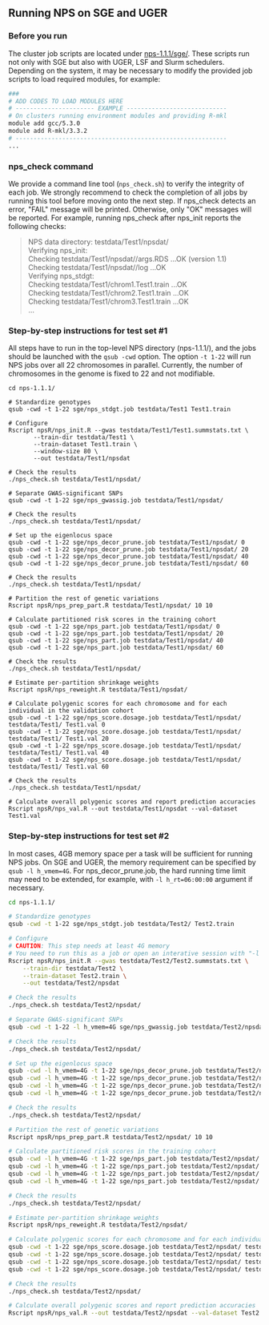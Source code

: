 ## Running NPS on SGE and UGER 

### Before you run
The cluster job scripts are located under [nps-1.1.1/sge/](https://github.com/sgchun/nps/tree/master/sge). These scripts run not only with SGE but also with UGER, LSF and Slurm schedulers. Depending on the system, it may be necessary to modify the provided job scripts to load required modules, for example:
```bash
###
# ADD CODES TO LOAD MODULES HERE
# ---------------------- EXAMPLE ----------------------------
# On clusters running environment modules and providing R-mkl
module add gcc/5.3.0 
module add R-mkl/3.3.2
# -----------------------------------------------------------
...
```

### nps_check command
We provide a command line tool (`nps_check.sh`) to verify the integrity of each job. We strongly recommend to check the completion of all jobs by running this tool before moving onto the next step. If nps_check detects an error, "FAIL" message will be printed. Otherwise, only "OK" messages will be reported. For example, running nps_check after nps_init reports the following checks:  
> NPS data directory: testdata/Test1/npsdat/  
> Verifying nps_init:  
> Checking testdata/Test1/npsdat//args.RDS ...OK (version 1.1)  
> Checking testdata/Test1/npsdat//log ...OK  
> Verifying nps_stdgt:  
> Checking testdata/Test1/chrom1.Test1.train ...OK  
> Checking testdata/Test1/chrom2.Test1.train ...OK  
> Checking testdata/Test1/chrom3.Test1.train ...OK  
> ...  

### Step-by-step instructions for test set #1
All steps have to run in the top-level NPS directory (nps-1.1.1/), and the jobs should be launched with the `qsub -cwd` option. The option `-t 1-22` will run NPS jobs over all 22 chromosomes in parallel. Currently, the number of chromosomes in the genome is fixed to 22 and not modifiable.

```
cd nps-1.1.1/

# Standardize genotypes
qsub -cwd -t 1-22 sge/nps_stdgt.job testdata/Test1 Test1.train

# Configure
Rscript npsR/nps_init.R --gwas testdata/Test1/Test1.summstats.txt \
       --train-dir testdata/Test1 \
       --train-dataset Test1.train \
       --window-size 80 \
       --out testdata/Test1/npsdat

# Check the results
./nps_check.sh testdata/Test1/npsdat/

# Separate GWAS-significant SNPs
qsub -cwd -t 1-22 sge/nps_gwassig.job testdata/Test1/npsdat/

# Check the results
./nps_check.sh testdata/Test1/npsdat/

# Set up the eigenlocus space 
qsub -cwd -t 1-22 sge/nps_decor_prune.job testdata/Test1/npsdat/ 0 
qsub -cwd -t 1-22 sge/nps_decor_prune.job testdata/Test1/npsdat/ 20 
qsub -cwd -t 1-22 sge/nps_decor_prune.job testdata/Test1/npsdat/ 40 
qsub -cwd -t 1-22 sge/nps_decor_prune.job testdata/Test1/npsdat/ 60 

# Check the results
./nps_check.sh testdata/Test1/npsdat/

# Partition the rest of genetic variations
Rscript npsR/nps_prep_part.R testdata/Test1/npsdat/ 10 10

# Calculate partitioned risk scores in the training cohort
qsub -cwd -t 1-22 sge/nps_part.job testdata/Test1/npsdat/ 0
qsub -cwd -t 1-22 sge/nps_part.job testdata/Test1/npsdat/ 20
qsub -cwd -t 1-22 sge/nps_part.job testdata/Test1/npsdat/ 40
qsub -cwd -t 1-22 sge/nps_part.job testdata/Test1/npsdat/ 60

# Check the results
./nps_check.sh testdata/Test1/npsdat/

# Estimate per-partition shrinkage weights
Rscript npsR/nps_reweight.R testdata/Test1/npsdat/

# Calculate polygenic scores for each chromosome and for each individual in the validation cohort
qsub -cwd -t 1-22 sge/nps_score.dosage.job testdata/Test1/npsdat/ testdata/Test1/ Test1.val 0 
qsub -cwd -t 1-22 sge/nps_score.dosage.job testdata/Test1/npsdat/ testdata/Test1/ Test1.val 20 
qsub -cwd -t 1-22 sge/nps_score.dosage.job testdata/Test1/npsdat/ testdata/Test1/ Test1.val 40 
qsub -cwd -t 1-22 sge/nps_score.dosage.job testdata/Test1/npsdat/ testdata/Test1/ Test1.val 60 

# Check the results 
./nps_check.sh testdata/Test1/npsdat/ 

# Calculate overall polygenic scores and report prediction accuracies
Rscript npsR/nps_val.R --out testdata/Test1/npsdat --val-dataset Test1.val 
```

### Step-by-step instructions for test set #2
In most cases, 4GB memory space per a task will be sufficient for running NPS jobs. On SGE and UGER, the memory requirement can be specified by `qsub -l h_vmem=4G`. For nps_decor_prune.job, the hard running time limit may need to be extended, for example, with `-l h_rt=06:00:00` argument if necessary. 

```bash
cd nps-1.1.1/

# Standardize genotypes
qsub -cwd -t 1-22 sge/nps_stdgt.job testdata/Test2/ Test2.train

# Configure
# CAUTION: This step needs at least 4G memory
# You need to run this as a job or open an interative session with "-l h_vmem=4G"
Rscript npsR/nps_init.R --gwas testdata/Test2/Test2.summstats.txt \
    --train-dir testdata/Test2 \
    --train-dataset Test2.train \
    --out testdata/Test2/npsdat

# Check the results
./nps_check.sh testdata/Test2/npsdat/ 

# Separate GWAS-significant SNPs
qsub -cwd -t 1-22 -l h_vmem=4G sge/nps_gwassig.job testdata/Test2/npsdat/

# Check the results
./nps_check.sh testdata/Test2/npsdat/ 

# Set up the eigenlocus space
qsub -cwd -l h_vmem=4G -t 1-22 sge/nps_decor_prune.job testdata/Test2/npsdat/ 0
qsub -cwd -l h_vmem=4G -t 1-22 sge/nps_decor_prune.job testdata/Test2/npsdat/ 1000
qsub -cwd -l h_vmem=4G -t 1-22 sge/nps_decor_prune.job testdata/Test2/npsdat/ 2000
qsub -cwd -l h_vmem=4G -t 1-22 sge/nps_decor_prune.job testdata/Test2/npsdat/ 3000

# Check the results
./nps_check.sh testdata/Test2/npsdat/

# Partition the rest of genetic variations
Rscript npsR/nps_prep_part.R testdata/Test2/npsdat/ 10 10

# Calculate partitioned risk scores in the training cohort
qsub -cwd -l h_vmem=4G -t 1-22 sge/nps_part.job testdata/Test2/npsdat/ 0
qsub -cwd -l h_vmem=4G -t 1-22 sge/nps_part.job testdata/Test2/npsdat/ 1000
qsub -cwd -l h_vmem=4G -t 1-22 sge/nps_part.job testdata/Test2/npsdat/ 2000
qsub -cwd -l h_vmem=4G -t 1-22 sge/nps_part.job testdata/Test2/npsdat/ 3000

# Check the results
./nps_check.sh testdata/Test2/npsdat/

# Estimate per-partition shrinkage weights
Rscript npsR/nps_reweight.R testdata/Test2/npsdat/

# Calculate polygenic scores for each chromosome and for each individual in the validation cohort
qsub -cwd -t 1-22 sge/nps_score.dosage.job testdata/Test2/npsdat/ testdata/Test2/ Test2.val 0 
qsub -cwd -t 1-22 sge/nps_score.dosage.job testdata/Test2/npsdat/ testdata/Test2/ Test2.val 1000   
qsub -cwd -t 1-22 sge/nps_score.dosage.job testdata/Test2/npsdat/ testdata/Test2/ Test2.val 2000   
qsub -cwd -t 1-22 sge/nps_score.dosage.job testdata/Test2/npsdat/ testdata/Test2/ Test2.val 3000   

# Check the results 
./nps_check.sh testdata/Test2/npsdat/ 

# Calculate overall polygenic scores and report prediction accuracies
Rscript npsR/nps_val.R --out testdata/Test2/npsdat --val-dataset Test2.val 
```

